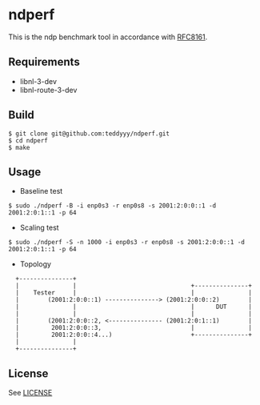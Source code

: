 # ndperf
This is the ndp benchmark tool in accordance with [RFC8161](https://tools.ietf.org/html/rfc8161).

Requirements
------------

* libnl-3-dev
* libnl-route-3-dev

Build
------------
```
$ git clone git@github.com:teddyyy/ndperf.git  
$ cd ndperf  
$ make
```

Usage
-------
* Baseline test
```
$ sudo ./ndperf -B -i enp0s3 -r enp0s8 -s 2001:2:0:0::1 -d 2001:2:0:1::1 -p 64
```

* Scaling test
```
$ sudo ./ndperf -S -n 1000 -i enp0s3 -r enp0s8 -s 2001:2:0:0::1 -d 2001:2:0:1::1 -p 64
```

* Topology
```
  +---------------+
  |               |                                +---------------+
  |    Tester     |                                |               |
  |        (2001:2:0:0::1) ---------------> (2001:2:0:0::2)        |
  |               |                                |      DUT      |
  |               |                                |               |
  |        (2001:2:0:0::2, <--------------- (2001:2:0:1::1)        |
  |         2001:2:0:0::3,                         |               |
  |         2001:2:0:0::4...)                      +---------------+
  |               |
  +---------------+
```

License
------------
See [LICENSE](LICENSE)
